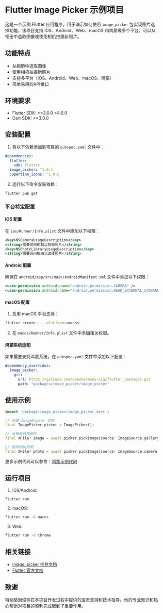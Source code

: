 # Flutter Image Picker 示例项目

这是一个示例 Flutter 应用程序，用于演示如何使用 `image_picker` 包实现图片选择功能。该项目支持 iOS、Android、Web、macOS 和鸿蒙等多个平台，可以从相册中选取图像或使用相机拍摄新照片。

## 功能特点

- 从相册中选取图像
- 使用相机拍摄新照片
- 支持多平台（iOS、Android、Web、macOS、鸿蒙）
- 简单易用的API接口

## 环境要求

- Flutter SDK: >=3.0.0 <4.0.0
- Dart SDK: >=3.0.0

## 安装配置

1. 将以下依赖添加到项目的 `pubspec.yaml` 文件中：

```yaml
dependencies:
  flutter:
    sdk: flutter
  image_picker: ^1.0.4
  cupertino_icons: ^1.0.6
```

2. 运行以下命令安装依赖：

```bash
flutter pub get
```

### 平台特定配置

#### iOS 配置

在 `ios/Runner/Info.plist` 文件中添加以下权限：

```xml
<key>NSCameraUsageDescription</key>
<string>需要访问相机以拍摄照片</string>
<key>NSPhotoLibraryUsageDescription</key>
<string>需要访问相册以选择照片</string>
```

#### Android 配置

确保在 `android/app/src/main/AndroidManifest.xml` 文件中添加以下权限：

```xml
<uses-permission android:name="android.permission.CAMERA" />
<uses-permission android:name="android.permission.READ_EXTERNAL_STORAGE" />
```

#### macOS 配置

1. 启用 macOS 平台支持：

```bash
flutter create . --platforms=macos
```

2. 在 `macos/Runner/Info.plist` 文件中添加相关权限。

#### 鸿蒙系统适配

如果需要支持鸿蒙系统，在 `pubspec.yaml` 文件中添加以下配置：

```yaml
dependency_overrides:
  image_picker:
    git:
      url: https://gitcode.com/openharmony-sig/flutter_packages.git
      path: "packages/image_picker/image_picker"
```

## 使用示例

```dart
import 'package:image_picker/image_picker.dart';

// 创建 ImagePicker 实例
final ImagePicker picker = ImagePicker();

// 从相册选择图片
final XFile? image = await picker.pickImage(source: ImageSource.gallery);

// 使用相机拍照
final XFile? photo = await picker.pickImage(source: ImageSource.camera);
```

更多示例代码可以参考：[鸿蒙示例代码](https://gitcode.com/openharmony-sig/flutter_packages/blob/master/packages/image_picker/image_picker_ohos/example/lib/main.dart)

## 运行项目

1. iOS/Android:
```bash
flutter run
```

2. macOS:
```bash
flutter run -d macos
```

3. Web:
```bash
flutter run -d chrome
```

## 相关链接

- [image_picker 插件文档](https://pub.flutter-io.cn/packages/image_picker)
- [Flutter 官方文档](https://flutter.dev/docs)

## 致谢

特别感谢俊伟在本项目开发过程中提供的宝贵支持和技术指导。他的专业知识和热心帮助对项目的顺利完成起到了重要作用。